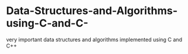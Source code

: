 # Data-Structures-and-Algorithms-using-C-and-C-
very important data  structures and algorithms implemented using C and C++
